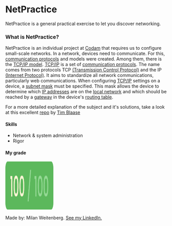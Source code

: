 # NetPractice
NetPractice is a general practical exercise to let you discover networking.

### What is NetPractice?
NetPractice is an individual project at [Codam](https://codam.nl) that requires us to  configure small-scale networks.
In a network, devices need to communicate. For this, [communication protocols](https://en.wikipedia.org/wiki/Communication_protocol) and models were created. Among them, there is the [TCP/IP model](https://www.geeksforgeeks.org/tcp-ip-model/). [TCP/IP](https://en.wikipedia.org/wiki/Internet_protocol_suite) is a set of [communication protocols](https://en.wikipedia.org/wiki/Communication_protocol). The name comes from two protocols TCP [(Transmission Control Protocol)](https://en.wikipedia.org/wiki/Transmission_Control_Protocol) and the IP [(Internet Protocol)](https://en.wikipedia.org/wiki/Internet_Protocol). It aims to standardize all network communications, particularly web communications. When configuring [TCP/IP](https://en.wikipedia.org/wiki/Internet_protocol_suite) settings on a device, a [subnet mask](https://en.wikipedia.org/wiki/Subnetwork) must be specified. This mask allows the device to determine which [IP addresses](https://en.wikipedia.org/wiki/IP_address) are on the [local network](https://en.wikipedia.org/wiki/Local_area_network) and which should be reached by a [gateway](https://whatismyipaddress.com/gateway) in the device's [routing table](https://en.wikipedia.org/wiki/Routing_table).

For a more detailed explanation of the subject and it's solutions, take a look at this excellent [repo](https://github.com/tblaase/Net_Practice) by [Tim Blaase](https://www.linkedin.com/in/tim-blaase-0aab501b0/)

#### Skills
- Network & system administration
- Rigor

#### My grade
<img src="../img/score100.png" width="150" height="150"/>

Made by: Milan Weitenberg. [See my LinkedIn.](https://www.linkedin.com/in/mnweitenberg/)
